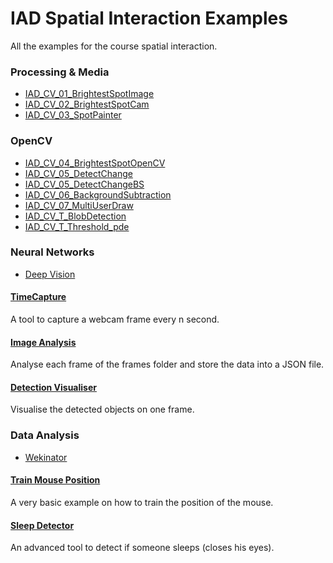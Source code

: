 # IAD Spatial Interaction Examples
All the examples for the course spatial interaction.

### Processing & Media

* [IAD_CV_01_BrightestSpotImage](IAD_CV_01_BrightestSpotImage)
* [IAD_CV_02_BrightestSpotCam](IAD_CV_02_BrightestSpotCam)
* [IAD_CV_03_SpotPainter](IAD_CV_03_SpotPainter)

### OpenCV

* [IAD_CV_04_BrightestSpotOpenCV](IAD_CV_04_BrightestSpotOpenCV)
* [IAD_CV_05_DetectChange](IAD_CV_05_DetectChange)
* [IAD_CV_05_DetectChangeBS](IAD_CV_05_DetectChangeBS)
* [IAD_CV_06_BackgroundSubtraction](IAD_CV_06_BackgroundSubtraction)
* [IAD_CV_07_MultiUserDraw](IAD_CV_07_MultiUserDraw)
* [IAD_CV_T_BlobDetection](IAD_CV_T_BlobDetection)
* [IAD_CV_T_Threshold_pde](IAD_CV_T_Threshold_pde)

### Neural Networks

* [Deep Vision](https://github.com/cansik/deep-vision-processing)

#### [TimeCapture](TimeCapture)
A tool to capture a webcam frame every n second.

#### [Image Analysis](ImageAnalysis)
Analyse each frame of the frames folder and store the data into a JSON file.

#### [Detection Visualiser](DetectionVisualiser)
Visualise the detected objects on one frame.

### Data Analysis

* [Wekinator](http://www.wekinator.org/)

#### [Train Mouse Position](Simple_MouseXY_2Inputs)

A very basic example on how to train the position of the mouse.

#### [Sleep Detector](DetectSleep)

An advanced tool to detect if someone sleeps (closes his eyes).

